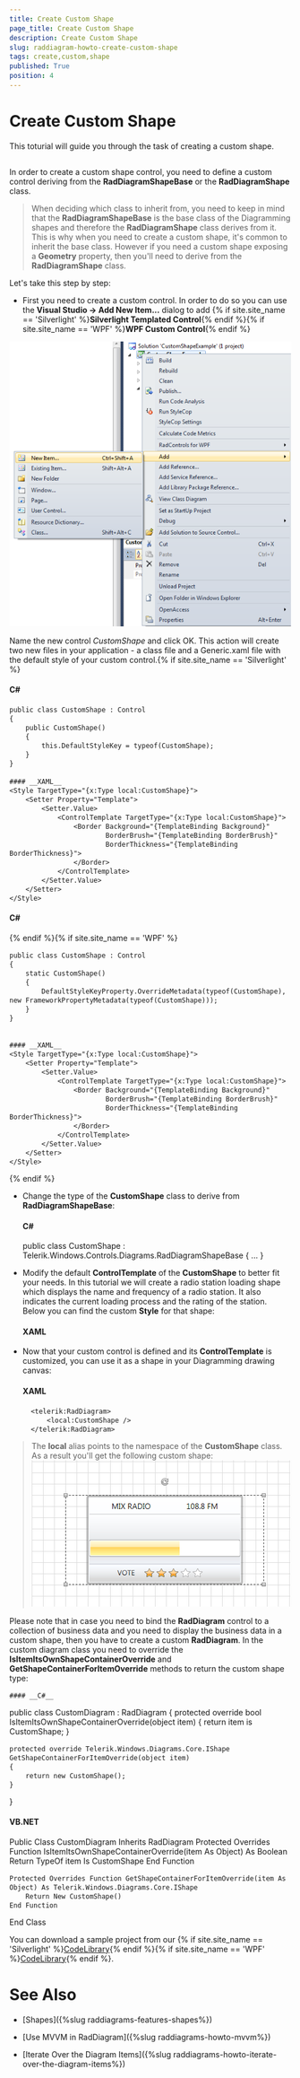 ```yaml
---
title: Create Custom Shape
page_title: Create Custom Shape
description: Create Custom Shape
slug: raddiagram-howto-create-custom-shape
tags: create,custom,shape
published: True
position: 4
---
```


# Create Custom Shape



This toturial will guide you through the task of creating a custom shape.

## 

In order to create a custom shape control, you need to define a custom control deriving from the __RadDiagramShapeBase__ or the __RadDiagramShape__ class.
		

>When deciding which class to inherit from, you need to keep in mind that the __RadDiagramShapeBase__ is the base class of the Diagramming shapes and therefore the __RadDiagramShape__ class derives from it. This is why when you need to create a custom shape, it's common to inherit the base class. However if you need a custom shape exposing a __Geometry__ property, then you'll need to derive from the __RadDiagramShape__ class.
		  

Let's take this step by step:

* First you need to create a custom control. In order to do so you can use the __Visual Studio -> Add New Item...__ dialog to add {% if site.site_name == 'Silverlight' %}__Silverlight Templated Control__{% endif %}{% if site.site_name == 'WPF' %}__WPF Custom Control__{% endif %}

![Rad Diagram How To Custom Shape New Item](images/RadDiagram_HowTo_CustomShape_NewItem.png)

Name the new control *CustomShape* and click OK. This action will create two new files in your application - a class file and a Generic.xaml file with the default style of your custom control.{% if site.site_name == 'Silverlight' %}

#### __C#__	
    public class CustomShape : Control
    {
        public CustomShape()
        {
            this.DefaultStyleKey = typeof(CustomShape);
        }
    }
		
	#### __XAML__
    <Style TargetType="{x:Type local:CustomShape}">
        <Setter Property="Template">
            <Setter.Value>
                <ControlTemplate TargetType="{x:Type local:CustomShape}">
                    <Border Background="{TemplateBinding Background}"
                            BorderBrush="{TemplateBinding BorderBrush}"
                            BorderThickness="{TemplateBinding BorderThickness}">
                    </Border>
                </ControlTemplate>
            </Setter.Value>
        </Setter>
    </Style>				
				
#### __C#__
{% endif %}{% if site.site_name == 'WPF' %}

	
    public class CustomShape : Control
    {
        static CustomShape()
        {
            DefaultStyleKeyProperty.OverrideMetadata(typeof(CustomShape), new FrameworkPropertyMetadata(typeof(CustomShape)));
        }
    }
			

	#### __XAML__
    <Style TargetType="{x:Type local:CustomShape}">
        <Setter Property="Template">
            <Setter.Value>
                <ControlTemplate TargetType="{x:Type local:CustomShape}">
                    <Border Background="{TemplateBinding Background}"
                            BorderBrush="{TemplateBinding BorderBrush}"
                            BorderThickness="{TemplateBinding BorderThickness}">
                    </Border>
                </ControlTemplate>
            </Setter.Value>
        </Setter>
    </Style>				
				

{% endif %}

* Change the type of the __CustomShape__ class to derive from __RadDiagramShapeBase__:
			

	#### __C#__
    public class CustomShape : Telerik.Windows.Controls.Diagrams.RadDiagramShapeBase
    {
	  ...
    }


* Modify the default __ControlTemplate__ of the __CustomShape__ to better fit your needs. In this tutorial we will create a radio station loading shape which displays the name and frequency of a radio station. It also indicates the current loading process and the rating of the station. Below you can find the custom __Style__ for that shape:
			

	#### __XAML__
    <Style TargetType="local:CustomShape">
        <Setter Property="BorderThickness" Value="4" />
        <Setter Property="BorderBrush" Value="#6C666666" />
        <Setter Property="Width" Value="355" />
        <Setter Property="Height" Value="160" />
        <Setter Property="HorizontalAlignment" Value="Center" />
        <Setter Property="Margin" Value="0" />
        <Setter Property="Background">
            <Setter.Value>
                <LinearGradientBrush StartPoint="0.5,0" EndPoint="0.5,1">
                    <GradientStop Color="White" />
                    <GradientStop Offset="1" Color="#FFEDF4FF" />
                </LinearGradientBrush>
            </Setter.Value>
        </Setter>
        <Setter Property="Template">
            <Setter.Value>
                <ControlTemplate TargetType="local:CustomShape">
                    <Border Margin="{TemplateBinding Margin}"
                            HorizontalAlignment="{TemplateBinding HorizontalAlignment}"
                            BorderBrush="{TemplateBinding BorderBrush}"
                            BorderThickness="{TemplateBinding BorderThickness}"
                            CornerRadius="3">
                        <Border Background="{TemplateBinding Background}"
                                BorderBrush="#E6FBFDFF"
                                BorderThickness="1"
                                CornerRadius="1">
                            <StackPanel>
                                <Grid Margin="40 5" VerticalAlignment="Center">
                                    <TextBlock FontFamily="Segoe UI"
                                               FontSize="14"
                                               Text="MIX RADIO" />
                                    <TextBlock HorizontalAlignment="Right"
                                               FontFamily="Segoe UI"
                                               FontSize="14"
                                               Text="108.8 FM" />
                                </Grid>

                                <Border Height="90"
                                        BorderBrush="#6C666666"
                                        BorderThickness="0 1">
                                    <Border.Background>
                                        <LinearGradientBrush StartPoint="0.5,0" EndPoint="0.5,1">
                                            <GradientStop Offset="0" Color="#65FFFFFF" />
                                            <GradientStop Offset="0.965" Color="#66E7E5E5" />
                                            <GradientStop Offset="0.609" Color="#9DD9D9D9" />
                                            <GradientStop Offset="0.826" Color="#A5D9D9D9" />
                                        </LinearGradientBrush>
                                    </Border.Background>
                                    <StackPanel HorizontalAlignment="Center" VerticalAlignment="Center">
                                        <TextBlock x:Name="BufferingPercentageLabel"
                                                   Margin="0 0 0 15"
                                                   HorizontalAlignment="Center"
                                                   FontFamily="Segoe UI"
                                                   FontSize="13">
                                            <TextBlock.Foreground>
                                                <LinearGradientBrush StartPoint="0.5,0" EndPoint="0.5,1">
                                                    <GradientStop Offset="1" Color="Black" />
                                                    <GradientStop Color="#FF727272" />
                                                </LinearGradientBrush>
                                            </TextBlock.Foreground>
                                        </TextBlock>
                                        <telerik:RadProgressBar x:Name="BufferingProgressBar"
                                                                Width="270"
                                                                Height="30"
                                                                Maximum="100"
                                                                Minimum="0"
                                                                Value="60" />
                                    </StackPanel>
                                </Border>

                                <Border Padding="0 5">
                                    <Border.Background>
                                        <LinearGradientBrush StartPoint="0.5,0" EndPoint="0.5,1">
                                            <GradientStop Offset="0.07" Color="#7FFFFFFF" />
                                            <GradientStop Offset="0.965" Color="#7EE7E5E5" />
                                            <GradientStop Offset="0.61" Color="#FFD9D9D9" />
                                            <GradientStop Offset="0.826" Color="#FFD9D9D9" />
                                        </LinearGradientBrush>
                                    </Border.Background>
                                    <StackPanel HorizontalAlignment="Center" Orientation="Horizontal">
                                        <TextBlock Margin="0 0 0 15"
                                                   HorizontalAlignment="Center"
                                                   VerticalAlignment="Center"
                                                   FontFamily="Segoe UI"
                                                   FontSize="13"
                                                   Text="VOTE">
                                            <TextBlock.Foreground>
                                                <LinearGradientBrush StartPoint="0.5,0" EndPoint="0.5,1">
                                                    <GradientStop Offset="1" Color="Black" />
                                                    <GradientStop Color="#FF727272" />
                                                </LinearGradientBrush>
                                            </TextBlock.Foreground>
                                        </TextBlock>
                                        <telerik:RadRating x:Name="Rating"
                                                           Margin="15 0"
                                                           HorizontalAlignment="Center"
                                                           Value="3" />
                                    </StackPanel>
                                </Border>
                            </StackPanel>
                        </Border>
                    </Border>
                </ControlTemplate>
            </Setter.Value>
        </Setter>
    </Style>			  
		
* Now that your custom control is defined and its __ControlTemplate__ is customized, you can use it as a shape in your Diagramming drawing canvas:
			

	#### __XAML__
        <telerik:RadDiagram>
            <local:CustomShape />
        </telerik:RadDiagram>			  
			  
>The __local__ alias points to the namespace of the __CustomShape__ class. As a result you'll get the following custom shape:
![Rad Diagram How To Custom Shape Result](images/RadDiagram_HowTo_CustomShape_Result.png)

Please note that in case you need to bind the __RadDiagram__ control to a collection of business data and you need to display the business data in a custom shape, then you have to create a custom __RadDiagram__. In the custom diagram class you need to override the __IsItemItsOwnShapeContainerOverride__ and __GetShapeContainerForItemOverride__ methods to return the custom shape type:
		

	#### __C#__
public class CustomDiagram : RadDiagram
{
    protected override bool IsItemItsOwnShapeContainerOverride(object item)
    {
        return item is CustomShape;
    }

    protected override Telerik.Windows.Diagrams.Core.IShape GetShapeContainerForItemOverride(object item)
    {
        return new CustomShape();
    }
}			  
			  
#### __VB.NET__
	
Public Class CustomDiagram
	Inherits RadDiagram
	Protected Overrides Function IsItemItsOwnShapeContainerOverride(item As Object) As Boolean
		Return TypeOf item Is CustomShape
	End Function

	Protected Overrides Function GetShapeContainerForItemOverride(item As Object) As Telerik.Windows.Diagrams.Core.IShape
		Return New CustomShape()
	End Function
End Class		  
			  
You can download a sample project from our {% if site.site_name == 'Silverlight' %}[CodeLibrary](http://www.telerik.com/community/code-library/silverlight/diagrams/how-to-create-a-custom-shape.aspx){% endif %}{% if site.site_name == 'WPF' %}[CodeLibrary](http://www.telerik.com/community/code-library/wpf/diagrams/how-to-create-a-custom-shape.aspx){% endif %}.
		

# See Also

 * [Shapes]({%slug raddiagrams-features-shapes%})

 * [Use MVVM in RadDiagram]({%slug raddiagrams-howto-mvvm%})

 * [Iterate Over the Diagram Items]({%slug raddiagrams-howto-iterate-over-the-diagram-items%})
